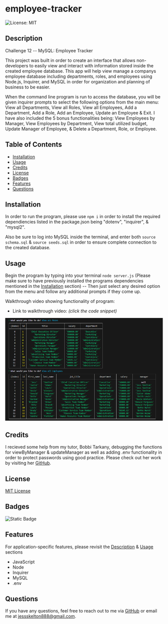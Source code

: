 # employee-tracker
![License: MIT](https://img.shields.io/badge/License-MIT-yellow.svg)

## Description
Challenge 12 -- MySQL: Employee Tracker

This project was built in order to create an interface that allows non-developers to easily view and interact with information stored inside the created employee database. This app will help view manage a companys employee database including departments, roles, and employees using Node.js, Inquirer, and MySQL in order for organization and planning of business to be easier.  

When the command line program is run to access the database, you will be given inquirer prompts to select the following options from the main menu: View all Departments, View all Roles, View all Employees, Add a Department, Add a Role, Add an Employee, Update an Employee & Exit. I have also included the 5 bonus functionalities being: View Employees by Manager, View Employees by Department, View total utilized budget, Update Manager of Employee, & Delete a Department, Role, or Employee.

## Table of Contents

- [Installation](#installation)
- [Usage](#usage)
- [Credits](#credits)
- [License](#license)
- [Badges](#badges)
- [Features](#features)
- [Questions](#questions)

## Installation

In order to run the program, please use `npm i` in order to install the required dependiencies listed in the package.json being "dotenv", "inquirer", & "mysql2".

Also be sure to log into MySQL inside the terminal, and enter both `source schema.sql` & `source seeds.sql` in order to ensure complete connection to the created database.

## Usage

Begin the program by typing into your terminal `node server.js` (Please make sure to have previously installed the programs dependencies mentioned in the [Installation](#installation) section) -- Then just select any desired option from the menu and follow any additional prompts if they come up.

Walkthrough video showing functionality of program:
* Link to walkthrough video: *(click the code snippet)*

[![Screenshot of code snippet](./EmployeeTrackerClip.png)](https://watch.screencastify.com/v/rR2gutq4RrE6lVeuCYAY "Walkthrough Video")

## Credits

I recieved some help from my tutor, Bobbi Tarkany, debugging the functions for viewByManager & updateManager as well as adding .env functionality in order to protect passwords using good practice. Please check out her work by visiting her [GitHub]().

## License

[MIT License](https://opensource.org/licenses/MIT)

## Badges

![Static Badge](https://img.shields.io/badge/thank_you-for_visiting-purple)

## Features

For application-specific features, please revisit the [Description](#description) & [Usage](#usage) sections

* JavaScript
* Node
* Inquirer
* MySQL
* .env

## Questions

If you have any questions, feel free to reach out to me via [GitHub](https://github.com/jskelly8/) or email me at jessskelton888@gmail.com.